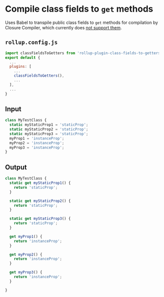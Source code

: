 # Compile class fields to `get` methods
Uses Babel to transpile public class fields to `get` methods for compilation by
Closure Compiler, which currently does [not support them](https://github.com/google/closure-compiler/issues/2731).

## `rollup.config.js`
```javascript
import classFieldsToGetters from 'rollup-plugin-class-fields-to-getters';
export default {
  ...
  plugins: [
    ...
    classFieldsToGetters(),
    ...
  ],
  ...
}
```

## Input
```javascript
class MyTestClass {
  static myStaticProp1 = 'staticProp';
  static myStaticProp2 = 'staticProp';
  static myStaticProp3 = 'staticProp';
  myProp1 = 'instanceProp';
  myProp2 = 'instanceProp';
  myProp3 = 'instanceProp';
}
```

## Output
```javascript
class MyTestClass {
  static get myStaticProp1() {
    return 'staticProp';
  }

  static get myStaticProp2() {
    return 'staticProp';
  }

  static get myStaticProp3() {
    return 'staticProp';
  }

  get myProp1() {
    return 'instanceProp';
  }

  get myProp2() {
    return 'instanceProp';
  }

  get myProp3() {
    return 'instanceProp';
  }

}
```